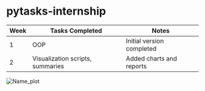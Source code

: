 # pytasks-internship
| Week | Tasks Completed                   | Notes                    |
|-------|---------------------------------|--------------------------|
| 1     | OOP           | Initial version completed|
| 2     | Visualization scripts, summaries| Added charts and reports |

![Name_plot](https://github.com/user-attachments/assets/c6d9f4ad-2a8f-46c0-ba73-cc07e83a63b4)


